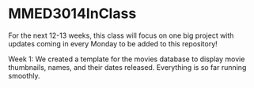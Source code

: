 # MMED3014InClass

For the next 12-13 weeks, this class will focus on one big project with updates coming in every Monday to be added to this repository!

Week 1: We created a template for the movies database to display movie thumbnails, names, and their dates released. Everything is so far running smoothly.